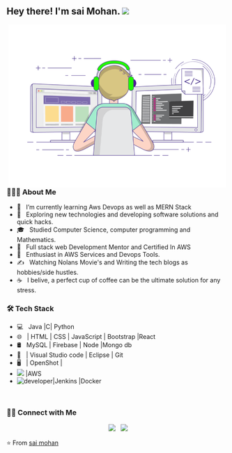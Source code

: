 <h2> Hey there! I'm sai Mohan. <img src="https://github.com/souvikguria98/souvikguria98/blob/master/Hi.gif" width="25"></h2>
<img align="right" alt="GIF" src="https://raw.githubusercontent.com/devSouvik/devSouvik/master/gif3.gif" width="500"/>

<h3> 👨🏻‍💻 About Me </h3>

- 🔭 &nbsp; I’m currently learning Aws Devops as well as MERN Stack 
- 🤔 &nbsp; Exploring new technologies and developing software solutions and quick hacks.
- 🎓 &nbsp; Studied  Computer Science, computer programming and Mathematics.
- 💼 &nbsp; Full stack web Development Mentor and Certified In AWS 
- 🌱 &nbsp; Enthusiast in AWS Services and Devops Tools.
- ✍️ &nbsp; Watching Nolans Movie's and Writing the tech blogs  as hobbies/side hustles.
- ☕ &nbsp; I belive, a perfect cup of coffee can be the ultimate solution for any stress. 

<h3>🛠 Tech Stack</h3>

- 💻 &nbsp; Java |C| Python
- 🌐 &nbsp; | HTML | CSS | JavaScript | Bootstrap |React 
- 🛢 &nbsp; MySQL | Firebase | Node |Mongo db
- 🔧 &nbsp; | Visual Studio code | Eclipse | Git
- 🖥 &nbsp; | OpenShot |
- <img src="https://img.icons8.com/material-outlined/24/000000/cloud--v1.png"/> |AWS
- ![developer](https://user-images.githubusercontent.com/45478292/138541363-c1e449a5-f273-4b7c-8783-18fccdacd5fd.png)|Jenkins |Docker

<br>




<h3> 🤝🏻 Connect with Me </h3>

<p align="center">
 &nbsp; <a href="https://www.linkedin.com/in/sai-mohan-b-745296167/" target="_blank" rel="noopener noreferrer"><img    src="https://img.icons8.com/plasticine/100/000000/linkedin.png" width="50" /></a>
&nbsp; <a href="mailto:bmohan048@gmail.com" target="_blank" rel="noopener noreferrer"><img src="https://img.icons8.com/plasticine/100/000000/gmail.png"  width="50" /></a>
</p>

⭐️ From [sai mohan](https://github.com/MohanCloud-stack)
